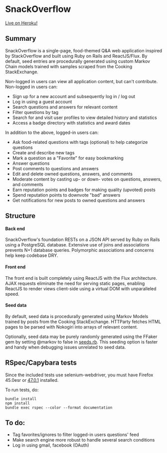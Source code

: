 # SnackOverflow

[Live on Heroku!][live]

## Summary

SnackOverflow is a single-page, food-themed Q&A web application inspired by
StackOverflow and built using Ruby on Rails and ReactJS/Flux. By default, seed
entries are procedurally generated using custom Markov Chain models trained with
samples scraped from the Cooking StackExchange.

Non-logged in users can view all application content, but can't contribute. Non-logged in users can:

* Sign up for a new account and subsequently log in / log out
* Log in using a guest account
* Search questions and answers for relevant content
* Filter questions by tag
* Search for and visit user profiles to view detailed history and statistics
* Access a badge directory with statistics and award dates

In addition to the above, logged-in users can:

* Ask food-related questions with tags (optional) to help categorize questions
* Create and describe new tags
* Mark a question as a "Favorite" for easy bookmarking
* Answer questions
* Post comments to questions and answers
* Edit and delete owned questions, answers, and comments
* Moderate content by casting up- or down- votes on questions, answers, and comments
* Earn reputation points and badges for making quality (upvoted) posts
* Spend reputation points to downvote "bad" answers
* Get notifications for new posts to owned questions and answers

## Structure

#### Back end

SnackOverflow's foundation RESTs on a JSON API served by Ruby on Rails using a
PostgreSQL database. Extensive use of joins and associations prevents N+1
database queries. Polymorphic associations and concerns help keep codebase DRY.

#### Front end

The front end is built completely using ReactJS with the Flux architecture. AJAX
requests eliminate the need for serving static pages, enabling ReactJS to render
views client-side using a virtual DOM with unparalleled speed.

#### Seed data

By default, seed data is procedurally generated using Markov Models trained by
posts from the Cooking StackExchange. HTTParty fetches HTML pages to be parsed
with Nokogiri into arrays of relevant content.

Optionally, seed data may be purely randomly generated using the FFaker gem by
setting @markov to false in [seeds.rb][seeds]. This seeding option is faster and
handy when debugging issues unrelated to seed data.

## RSpec/Capybara tests

Since the included tests use selenium-webdriver, you must have Firefox 45.0esr
or [47.0.1][firefox47] installed.

To run tests, do:

```
bundle install
npm install
bundle exec rspec --color --format documentation
```

## To do:

* Tag favorites/ignores to filter logged-in users questions' feed
* Make search engine more robust to handle several search conditions
* Log in using gmail, facebook (OAuth)

[firefox47]: https://ftp.mozilla.org/pub/firefox/releases/47.0.1/
[live]: http://www.snackoverflow.xyz
[seeds]: https://github.com/fndelacruz/SnackOverflow/blob/master/db/seeds.rb
